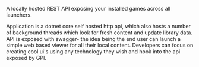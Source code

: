 A locally hosted REST API exposing your installed games across all launchers.

Application is a dotnet core self hosted http api, which also hosts a number of background threads which look for fresh content and update library data.  API is exposed with swagger- the idea being the end user can launch a simple web based viewer for all their local content.  Developers can focus on creating cool ui's using any technology they wish and hook into the api exposed by GPI.
